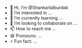 - 👋 Hi, I’m @Shankarlalburdak
- 👀 I’m interested in ...
- 🌱 I’m currently learning ...
- 💞️ I’m looking to collaborate on ...
- 📫 How to reach me ...
- 😄 Pronouns: ...
- ⚡ Fun fact: ...

<!---
Shankarlalburdak/Shankarlalburdak is a ✨ special ✨ repository because its `README.md` (this file) appears on your GitHub profile.
You can click the Preview link to take a look at your changes.
--->
